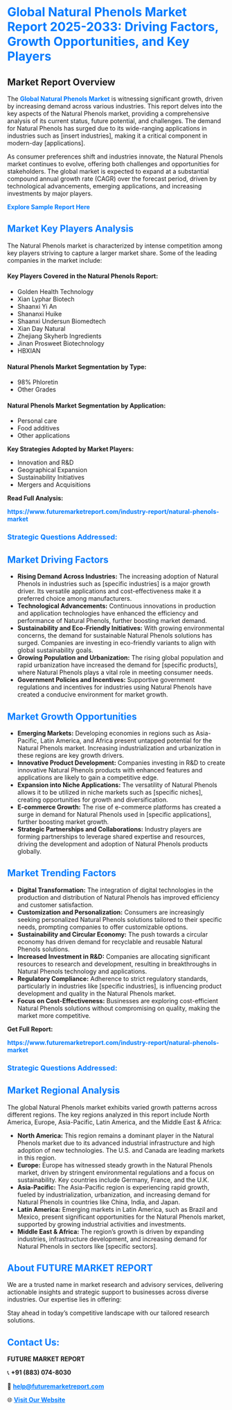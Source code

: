 <h1 style="color: #007BFF;">Global Natural Phenols Market Report 2025-2033: Driving Factors, Growth Opportunities, and Key Players</h1>

<section id="overview">
<h2>Market Report Overview</h2>
<p>The <a href="https://www.futuremarketreport.com/industry-report/natural-phenols-market" style="color: #007BFF; text-decoration: none;"><strong>Global Natural Phenols Market</strong></a> is witnessing significant growth, driven by increasing demand across various industries. This report delves into the key aspects of the Natural Phenols market, providing a comprehensive analysis of its current status, future potential, and challenges. The demand for Natural Phenols has surged due to its wide-ranging applications in industries such as [insert industries], making it a critical component in modern-day [applications].</p>
<p>As consumer preferences shift and industries innovate, the Natural Phenols market continues to evolve, offering both challenges and opportunities for stakeholders. The global market is expected to expand at a substantial compound annual growth rate (CAGR) over the forecast period, driven by technological advancements, emerging applications, and increasing investments by major players.</p>
</section>

<section id="overview">
<p><a href="https://www.futuremarketreport.com/request-sample/reportId=102986" style="color: #007BFF; text-decoration: none;"><strong>Explore Sample Report Here</strong></a></p>
</section>

<section id="key-players">
<h2 style="color: #007BFF;">Market Key Players Analysis</h2>
<p>The Natural Phenols market is characterized by intense competition among key players striving to capture a larger market share. Some of the leading companies in the market include:</p>
<h4>Key Players Covered in the Natural Phenols Report:</h4>
<ul><li>Golden Health Technology</li><li>Xian Lyphar Biotech</li><li>Shaanxi Yi An</li><li>Shananxi Huike</li><li>Shaanxi Undersun Biomedtech</li><li>Xian Day Natural</li><li>Zhejiang Skyherb Ingredients</li><li>Jinan Prosweet Biotechnology</li><li>HBXIAN</li></ul>
<h4>Natural Phenols Market Segmentation by Type:</h4>
<ul><li>98% Phloretin</li><li>Other Grades</li></ul>

<h4>Natural Phenols Market Segmentation by Application:</h4>
<ul><li>Personal care</li><li>Food additives</li><li>Other applications</li></ul>
<p><strong>Key Strategies Adopted by Market Players:</strong></p>
<ul>
<li>Innovation and R&D</li>
<li>Geographical Expansion</li>
<li>Sustainability Initiatives</li>
<li>Mergers and Acquisitions</li>
</ul>
</section>

<section>
<p><strong>Read Full Analysis: </strong></p><a href="https://www.futuremarketreport.com/industry-report/natural-phenols-market" style="color: #007BFF; text-decoration: none;"><strong>https://www.futuremarketreport.com/industry-report/natural-phenols-market</strong></a>
<h3 style="color: #007BFF;">Strategic Questions Addressed:</h3>
</section>

<section id="driving-factors">
<h2 style="color: #007BFF;">Market Driving Factors</h2>
<ul>
<li><strong>Rising Demand Across Industries:</strong> The increasing adoption of Natural Phenols in industries such as [specific industries] is a major growth driver. Its versatile applications and cost-effectiveness make it a preferred choice among manufacturers.</li>
<li><strong>Technological Advancements:</strong> Continuous innovations in production and application technologies have enhanced the efficiency and performance of Natural Phenols, further boosting market demand.</li>
<li><strong>Sustainability and Eco-Friendly Initiatives:</strong> With growing environmental concerns, the demand for sustainable Natural Phenols solutions has surged. Companies are investing in eco-friendly variants to align with global sustainability goals.</li>
<li><strong>Growing Population and Urbanization:</strong> The rising global population and rapid urbanization have increased the demand for [specific products], where Natural Phenols plays a vital role in meeting consumer needs.</li>
<li><strong>Government Policies and Incentives:</strong> Supportive government regulations and incentives for industries using Natural Phenols have created a conducive environment for market growth.</li>
</ul>
</section>

<section id="growth-opportunities">
<h2 style="color: #007BFF;">Market Growth Opportunities</h2>
<ul>
<li><strong>Emerging Markets:</strong> Developing economies in regions such as Asia-Pacific, Latin America, and Africa present untapped potential for the Natural Phenols market. Increasing industrialization and urbanization in these regions are key growth drivers.</li>
<li><strong>Innovative Product Development:</strong> Companies investing in R&D to create innovative Natural Phenols products with enhanced features and applications are likely to gain a competitive edge.</li>
<li><strong>Expansion into Niche Applications:</strong> The versatility of Natural Phenols allows it to be utilized in niche markets such as [specific niches], creating opportunities for growth and diversification.</li>
<li><strong>E-commerce Growth:</strong> The rise of e-commerce platforms has created a surge in demand for Natural Phenols used in [specific applications], further boosting market growth.</li>
<li><strong>Strategic Partnerships and Collaborations:</strong> Industry players are forming partnerships to leverage shared expertise and resources, driving the development and adoption of Natural Phenols products globally.</li>
</ul>
</section>

<section id="trending-factors">
<h2 style="color: #007BFF;">Market Trending Factors</h2>
<ul>
<li><strong>Digital Transformation:</strong> The integration of digital technologies in the production and distribution of Natural Phenols has improved efficiency and customer satisfaction.</li>
<li><strong>Customization and Personalization:</strong> Consumers are increasingly seeking personalized Natural Phenols solutions tailored to their specific needs, prompting companies to offer customizable options.</li>
<li><strong>Sustainability and Circular Economy:</strong> The push towards a circular economy has driven demand for recyclable and reusable Natural Phenols solutions.</li>
<li><strong>Increased Investment in R&D:</strong> Companies are allocating significant resources to research and development, resulting in breakthroughs in Natural Phenols technology and applications.</li>
<li><strong>Regulatory Compliance:</strong> Adherence to strict regulatory standards, particularly in industries like [specific industries], is influencing product development and quality in the Natural Phenols market.</li>
<li><strong>Focus on Cost-Effectiveness:</strong> Businesses are exploring cost-efficient Natural Phenols solutions without compromising on quality, making the market more competitive.</li>
</ul>
</section>

<section>
<p><strong>Get Full Report: </strong></p><a href="https://www.futuremarketreport.com/industry-report/natural-phenols-market" style="color: #007BFF; text-decoration: none;"><strong>https://www.futuremarketreport.com/industry-report/natural-phenols-market</strong></a>
<h3 style="color: #007BFF;">Strategic Questions Addressed:</h3>
</section>


<section id="regional-analysis">
<h2 style="color: #007BFF;">Market Regional Analysis</h2>
<p>The global Natural Phenols market exhibits varied growth patterns across different regions. The key regions analyzed in this report include North America, Europe, Asia-Pacific, Latin America, and the Middle East & Africa:</p>
<ul>
<li><strong>North America:</strong> This region remains a dominant player in the Natural Phenols market due to its advanced industrial infrastructure and high adoption of new technologies. The U.S. and Canada are leading markets in this region.</li>
<li><strong>Europe:</strong> Europe has witnessed steady growth in the Natural Phenols market, driven by stringent environmental regulations and a focus on sustainability. Key countries include Germany, France, and the U.K.</li>
<li><strong>Asia-Pacific:</strong> The Asia-Pacific region is experiencing rapid growth, fueled by industrialization, urbanization, and increasing demand for Natural Phenols in countries like China, India, and Japan.</li>
<li><strong>Latin America:</strong> Emerging markets in Latin America, such as Brazil and Mexico, present significant opportunities for the Natural Phenols market, supported by growing industrial activities and investments.</li>
<li><strong>Middle East & Africa:</strong> The region’s growth is driven by expanding industries, infrastructure development, and increasing demand for Natural Phenols in sectors like [specific sectors].</li>
</ul>
</section>

<footer>
<h2 style="color: #007BFF;">About FUTURE MARKET REPORT</h2>
<p>We are a trusted name in market research and advisory services, delivering actionable insights and strategic support to businesses across diverse industries. Our expertise lies in offering:</p>

<p>Stay ahead in today’s competitive landscape with our tailored research solutions.</p>

<h2 style="color: #007BFF;">Contact Us:</h2>
<p><strong>FUTURE MARKET REPORT</strong></p>
<p>📞 <strong>+91 (883) 074-8030</strong></p>
<p>📧 <strong><a href="mailto:help@futuremarketreport.com" style="color: #007BFF;">help@futuremarketreport.com</a></strong></p>
<p>🌐 <strong><a href="https://www.futuremarketreport.com/" style="color: #007BFF;">Visit Our Website</a></strong></p>
</footer>